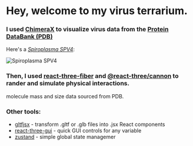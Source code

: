 # Hey, welcome to my virus terrarium.

### I used [ChimeraX](https://www.rbvi.ucsf.edu/chimerax/download.html) to visualize virus data from the [Protein DataBank (PDB)](https://www.rcsb.org/)

Here's a [*Spiroplasma SPV4*](https://www.rcsb.org/structure/1KVP):

![Spiroplasma SPV4](./public/models/viruses/Spiroplasma_SPV4_360.gif)

### Then, I used [react-three-fiber](https://github.com/pmndrs/react-three-fiber) and [@react-three/cannon](https://github.com/pmndrs/use-cannon) to rander and simulate physical interactions.

molecule mass and size data sourced from PDB.

### Other tools:

- [gltfjsx](https://github.com/pmndrs/gltfjsx) - transform .gltf or .glb files into .jsx React components
- [react-three-gui](https://github.com/birkir/react-three-gui) - quick GUI controls for any variable
- [zustand](https://github.com/pmndrs/zustand) - simple global state managemer